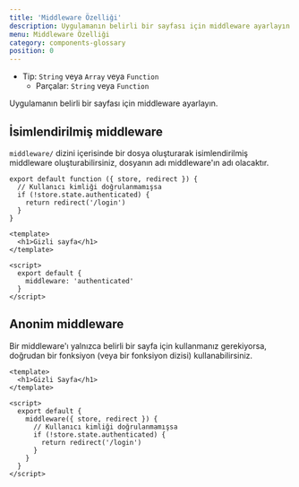 ```yaml
---
title: 'Middleware Özelliği'
description: Uygulamanın belirli bir sayfası için middleware ayarlayın.
menu: Middleware Özelliği
category: components-glossary
position: 0
---
```


- Tip: `String` veya `Array` veya `Function`
  - Parçalar: `String` veya `Function`

Uygulamanın belirli bir sayfası için middleware ayarlayın.

## İsimlendirilmiş middleware

`middleware/` dizini içerisinde bir dosya oluşturarak isimlendirilmiş middleware oluşturabilirsiniz, dosyanın adı middleware'ın adı olacaktır.

```js{}[middleware/authenticated.js]
export default function ({ store, redirect }) {
  // Kullanıcı kimliği doğrulanmamışsa
  if (!store.state.authenticated) {
    return redirect('/login')
  }
}
```

```html{}[pages/secret.vue]
<template>
  <h1>Gizli sayfa</h1>
</template>

<script>
  export default {
    middleware: 'authenticated'
  }
</script>
```

## Anonim middleware

Bir middleware'ı yalnızca belirli bir sayfa için kullanmanız gerekiyorsa, doğrudan bir fonksiyon (veya bir fonksiyon dizisi) kullanabilirsiniz.

```html{}[pages/secret.vue]
<template>
  <h1>Gizli Sayfa</h1>
</template>

<script>
  export default {
    middleware({ store, redirect }) {
      // Kullanıcı kimliği doğrulanmamışsa
      if (!store.state.authenticated) {
        return redirect('/login')
      }
    }
  }
</script>
```
